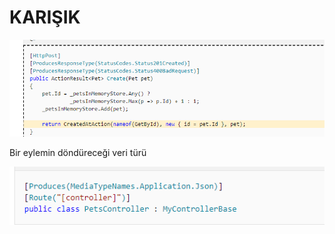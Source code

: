 # KARIŞIK

![\[ProducesResponseType(StatusCode.Status201Created)\]](<../../../.gitbook/assets/image (5).png>)

Bir eylemin döndüreceği veri türü

![\[Produces(MediaTypeNames.Application.Json)\] ](<../../../.gitbook/assets/image (3).png>)

